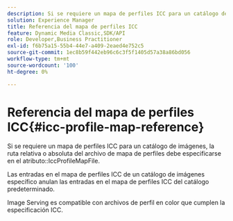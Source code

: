 ```yaml
---
description: Si se requiere un mapa de perfiles ICC para un catálogo de imágenes, la ruta relativa o absoluta del archivo de mapa de perfiles debe especificarse en el atributo IccProfileMapFile.
solution: Experience Manager
title: Referencia del mapa de perfiles ICC
feature: Dynamic Media Classic,SDK/API
role: Developer,Business Practitioner
exl-id: f6b75a15-55b4-44e7-a409-2eaed4e752c5
source-git-commit: 1ec8b59f442eb96c6c3f5f1405d57a38a86bd056
workflow-type: tm+mt
source-wordcount: '100'
ht-degree: 0%

---
```


# Referencia del mapa de perfiles ICC{#icc-profile-map-reference}

Si se requiere un mapa de perfiles ICC para un catálogo de imágenes, la ruta relativa o absoluta del archivo de mapa de perfiles debe especificarse en el atributo::IccProfileMapFile.

Las entradas en el mapa de perfiles ICC de un catálogo de imágenes específico anulan las entradas en el mapa de perfiles ICC del catálogo predeterminado.

Image Serving es compatible con archivos de perfil en color que cumplen la especificación ICC.
